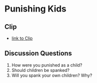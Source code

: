 # Punishing Kids
## Clip
- [link to Clip](https://github.com/crazcalm/oral-english/blob/master/clips/punishing_kids.md)

## Discussion Questions
1. How were you punished as a child?
2. Should children be spanked?
3. Will you spank your own children? Why?
